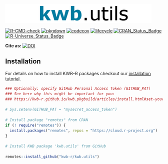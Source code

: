 <img src="kwb_utils.png" alt="kwb.utils" />

[![R-CMD-check](https://github.com/KWB-R/kwb.utils/workflows/R-CMD-check/badge.svg)](https://github.com/KWB-R/kwb.utils/actions?query=workflow%3AR-CMD-check)
[![pkgdown](https://github.com/KWB-R/kwb.utils/workflows/pkgdown/badge.svg)](https://github.com/KWB-R/kwb.utils/actions?query=workflow%3Apkgdown) 
[![codecov](https://codecov.io/github/KWB-R/kwb.utils/branch/master/graphs/badge.svg)](https://codecov.io/github/KWB-R/kwb.utils)
[![lifecycle](https://img.shields.io/badge/lifecycle-stable-brightgreen.svg)](https://www.tidyverse.org/lifecycle/#stable)
[![CRAN_Status_Badge](http://www.r-pkg.org/badges/version/kwb.utils)](http://cran.r-project.org/package=kwb.utils)
[![R-Universe_Status_Badge](https://kwb-r.r-universe.dev/badges/kwb.utils)](https://kwb-r.r-universe.dev/)


**Cite as:** [![DOI](https://zenodo.org/badge/23293/KWB-R/kwb.utils.svg)](https://zenodo.org/badge/latestdoi/23293/KWB-R/kwb.utils)

## Installation

For details on how to install KWB-R packages checkout our [installation tutorial](https://kwb-r.github.io/kwb.pkgbuild/articles/install.html).


```r
### Optionally: specify GitHub Personal Access Token (GITHUB_PAT)
### See here why this might be important for you:
### https://kwb-r.github.io/kwb.pkgbuild/articles/install.html#set-your-github_pat

# Sys.setenv(GITHUB_PAT = "mysecret_access_token")

# Install package "remotes" from CRAN
if (! require("remotes")) {
  install.packages("remotes", repos = "https://cloud.r-project.org")
}

# Install KWB package 'kwb.utils' from GitHub

remotes::install_github("kwb-r/kwb.utils")
```